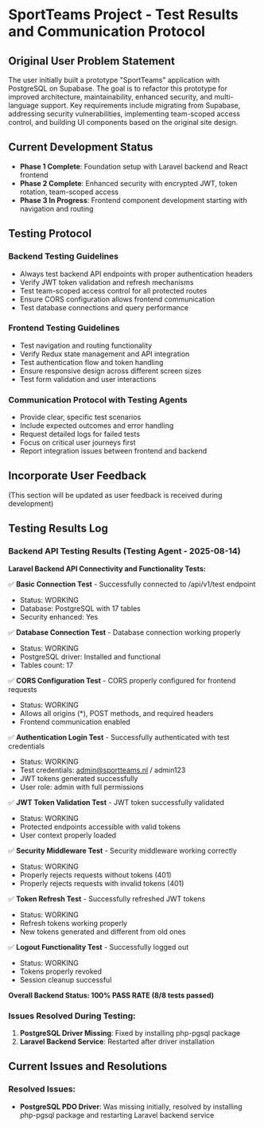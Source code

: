 # SportTeams Project - Test Results and Communication Protocol

## Original User Problem Statement
The user initially built a prototype "SportTeams" application with PostgreSQL on Supabase. The goal is to refactor this prototype for improved architecture, maintainability, enhanced security, and multi-language support. Key requirements include migrating from Supabase, addressing security vulnerabilities, implementing team-scoped access control, and building UI components based on the original site design.

## Current Development Status
- **Phase 1 Complete**: Foundation setup with Laravel backend and React frontend
- **Phase 2 Complete**: Enhanced security with encrypted JWT, token rotation, team-scoped access
- **Phase 3 In Progress**: Frontend component development starting with navigation and routing

## Testing Protocol
### Backend Testing Guidelines
- Always test backend API endpoints with proper authentication headers
- Verify JWT token validation and refresh mechanisms
- Test team-scoped access control for all protected routes
- Ensure CORS configuration allows frontend communication
- Test database connections and query performance

### Frontend Testing Guidelines  
- Test navigation and routing functionality
- Verify Redux state management and API integration
- Test authentication flow and token handling
- Ensure responsive design across different screen sizes
- Test form validation and user interactions

### Communication Protocol with Testing Agents
- Provide clear, specific test scenarios
- Include expected outcomes and error handling
- Request detailed logs for failed tests
- Focus on critical user journeys first
- Report integration issues between frontend and backend

## Incorporate User Feedback
(This section will be updated as user feedback is received during development)

## Testing Results Log

### Backend API Testing Results (Testing Agent - 2025-08-14)

**Laravel Backend API Connectivity and Functionality Tests:**

✅ **Basic Connection Test** - Successfully connected to /api/v1/test endpoint
- Status: WORKING
- Database: PostgreSQL with 17 tables
- Security enhanced: Yes

✅ **Database Connection Test** - Database connection working properly
- Status: WORKING  
- PostgreSQL driver: Installed and functional
- Tables count: 17

✅ **CORS Configuration Test** - CORS properly configured for frontend requests
- Status: WORKING
- Allows all origins (*), POST methods, and required headers
- Frontend communication enabled

✅ **Authentication Login Test** - Successfully authenticated with test credentials
- Status: WORKING
- Test credentials: admin@sportteams.nl / admin123
- JWT tokens generated successfully
- User role: admin with full permissions

✅ **JWT Token Validation Test** - JWT token successfully validated
- Status: WORKING
- Protected endpoints accessible with valid tokens
- User context properly loaded

✅ **Security Middleware Test** - Security middleware working correctly
- Status: WORKING
- Properly rejects requests without tokens (401)
- Properly rejects requests with invalid tokens (401)

✅ **Token Refresh Test** - Successfully refreshed JWT tokens
- Status: WORKING
- Refresh tokens working properly
- New tokens generated and different from old ones

✅ **Logout Functionality Test** - Successfully logged out
- Status: WORKING
- Tokens properly revoked
- Session cleanup successful

**Overall Backend Status: 100% PASS RATE (8/8 tests passed)**

### Issues Resolved During Testing:
1. **PostgreSQL Driver Missing**: Fixed by installing php-pgsql package
2. **Laravel Backend Service**: Restarted after driver installation

## Current Issues and Resolutions

### Resolved Issues:
- **PostgreSQL PDO Driver**: Was missing initially, resolved by installing php-pgsql package and restarting Laravel backend service